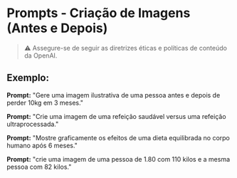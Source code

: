 # Prompts - Criação de Imagens (Antes e Depois)

> ⚠️ Assegure-se de seguir as diretrizes éticas e políticas de conteúdo da OpenAI.

## Exemplo:
**Prompt:** "Gere uma imagem ilustrativa de uma pessoa antes e depois de perder 10kg em 3 meses."

**Prompt:** "Crie uma imagem de uma refeição saudável versus uma refeição ultraprocessada."

**Prompt:** "Mostre graficamente os efeitos de uma dieta equilibrada no corpo humano após 6 meses."

**Prompt:** "crie uma imagem de uma pessoa de 1.80 com 110 kilos e a mesma pessoa com 82 kilos."

